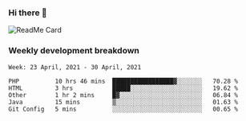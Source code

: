 ### Hi there 👋

<!--
**itzcy/itzcy** is a ✨ _special_ ✨ repository because its `README.md` (this file) appears on your GitHub profile.

Here are some ideas to get you started:

- 🔭 I’m currently working on ...
- 🌱 I’m currently learning ...
- 👯 I’m looking to collaborate on ...
- 🤔 I’m looking for help with ...
- 💬 Ask me about ...
- 📫 How to reach me: ...
- 😄 Pronouns: ...
- ⚡ Fun fact: ...
-->
![ReadMe Card](https://github-readme-stats.vercel.app/api?username=itzcy&show_icons=true&title_color=2d3198&icon_color=797cb8&text_color=24292e&bg_color=f6f8fa)

### Weekly development breakdown
<!--START_SECTION:waka-->
```text
Week: 23 April, 2021 - 30 April, 2021

PHP          10 hrs 46 mins  █████████████████▓░░░░░░░   70.28 % 
HTML         3 hrs           █████░░░░░░░░░░░░░░░░░░░░   19.62 % 
Other        1 hr 2 mins     █▓░░░░░░░░░░░░░░░░░░░░░░░   06.84 % 
Java         15 mins         ▒░░░░░░░░░░░░░░░░░░░░░░░░   01.63 % 
Git Config   5 mins          ░░░░░░░░░░░░░░░░░░░░░░░░░   00.65 % 
```
<!--END_SECTION:waka-->
